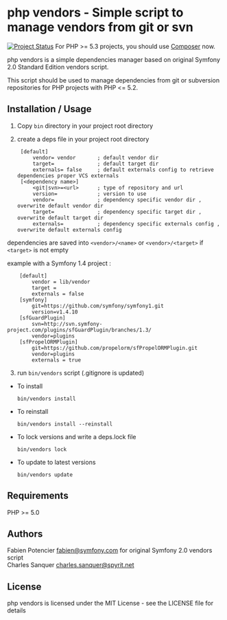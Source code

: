 php vendors - Simple script to manage vendors from git or svn
=============================================================

[![Project Status](http://stillmaintained.com/csanquer/php-vendors.png)](http://stillmaintained.com/csanquer/php-vendors)  For PHP >= 5.3 projects, you should use [Composer](http://getcomposer.org/) now.

php vendors is a simple dependencies manager based on original Symfony 2.0 Standard Edition vendors script.

This script should be used to manage dependencies from git or subversion repositories for PHP projects with PHP <= 5.2.

Installation / Usage
--------------------

1. Copy `bin` directory in your project root directory

2. create a deps file in your project root directory 

        [default]
            vendor= vendor       ; default vendor dir
            target=              ; default target dir
            externals= false     ; default externals config to retrieve dependencies proper VCS externals
        [<dependency name>]
            <git|svn>=<url>      ; type of repository and url
            version=             ; version to use
            vendor=              ; dependency specific vendor dir , overwrite default vendor dir
            target=              ; dependency specific target dir , overwrite default target dir
            externals=           ; dependency specific externals config , overwrite default externals config

  dependencies are saved into `<vendor>/<name>` or `<vendor>/<target>` if `<target>` is not empty

  example with a Symfony 1.4 project :

        [default]
            vendor = lib/vendor
            target =
            externals = false
        [symfony]
            git=https://github.com/symfony/symfony1.git
            version=v1.4.10
        [sfGuardPlugin]
            svn=http://svn.symfony-project.com/plugins/sfGuardPlugin/branches/1.3/
            vendor=plugins
        [sfPropelORMPlugin]
            git=https://github.com/propelorm/sfPropelORMPlugin.git
            vendor=plugins
            externals = true

3. run `bin/vendors` script (.gitignore is updated)

  - To install

        bin/vendors install

  - To reinstall

        bin/vendors install --reinstall

  - To lock versions and write a deps.lock file

        bin/vendors lock

  - To update to latest versions

        bin/vendors update

Requirements
------------

PHP >= 5.0

Authors
-------

Fabien Potencier <fabien@symfony.com> for original Symfony 2.0 vendors script <br />
Charles Sanquer <charles.sanquer@spyrit.net> <br />

License
-------

php vendors is licensed under the MIT License - see the LICENSE file for details
